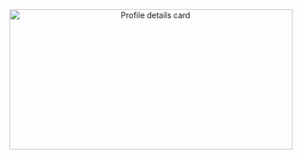 <div align="center"> 
  <img alt="Profile details card" height="250px" width="100%" src="https://github-profile-summary-cards.vercel.app/api/cards/profile-details?username=Ishige99&theme=github_dark" />
  <!-- <img alt="Top languages in commits card" height="180px" width="49%" src="http://github-profile-summary-cards.vercel.app/api/cards/most-commit-language?username=Ishige99&theme=github_dark" /> -->
  <!-- <img alt="Top languages used in repository card" height="180px" width="49%" src="http://github-profile-summary-cards.vercel.app/api/cards/repos-per-language?username=Ishige99&theme=github_dark" /> -->
</div>
